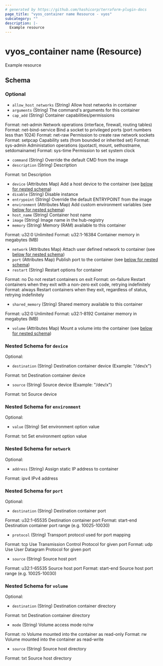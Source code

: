 ```yaml
---
# generated by https://github.com/hashicorp/terraform-plugin-docs
page_title: "vyos_container name Resource - vyos"
subcategory: ""
description: |-
  Example resource
---
```


# vyos_container name (Resource)

Example resource



<!-- schema generated by tfplugindocs -->
## Schema

### Optional

- `allow_host_networks` (String) Allow host networks in container
- `arguments` (String) The command's arguments for this container
- `cap_add` (String) Container capabilities/permissions

Format: net-admin
Network operations (interface, firewall, routing tables)
Format: net-bind-service
Bind a socket to privileged ports (port numbers less than 1024)
Format: net-raw
Permission to create raw network sockets
Format: setpcap
Capability sets (from bounded or inherited set)
Format: sys-admin
Administation operations (quotactl, mount, sethostname, setdomainame)
Format: sys-time
Permission to set system clock
- `command` (String) Override the default CMD from the image
- `description` (String) Description

Format: txt
Description
- `device` (Attributes Map) Add a host device to the container (see [below for nested schema](#nestedatt--device))
- `disable` (String) Disable instance
- `entrypoint` (String) Override the default ENTRYPOINT from the image
- `environment` (Attributes Map) Add custom environment variables (see [below for nested schema](#nestedatt--environment))
- `host_name` (String) Container host name
- `image` (String) Image name in the hub-registry
- `memory` (String) Memory (RAM) available to this container

Format: u32:0
Unlimited
Format: u32:1-16384
Container memory in megabytes (MB)
- `network` (Attributes Map) Attach user defined network to container (see [below for nested schema](#nestedatt--network))
- `port` (Attributes Map) Publish port to the container (see [below for nested schema](#nestedatt--port))
- `restart` (String) Restart options for container

Format: no
Do not restart containers on exit
Format: on-failure
Restart containers when they exit with a non-zero exit code, retrying indefinitely
Format: always
Restart containers when they exit, regardless of status, retrying indefinitely
- `shared_memory` (String) Shared memory available to this container

Format: u32:0
Unlimited
Format: u32:1-8192
Container memory in megabytes (MB)
- `volume` (Attributes Map) Mount a volume into the container (see [below for nested schema](#nestedatt--volume))

<a id="nestedatt--device"></a>
### Nested Schema for `device`

Optional:

- `destination` (String) Destination container device (Example: "/dev/x")

Format: txt
Destination container device
- `source` (String) Source device (Example: "/dev/x")

Format: txt
Source device


<a id="nestedatt--environment"></a>
### Nested Schema for `environment`

Optional:

- `value` (String) Set environment option value

Format: txt
Set environment option value


<a id="nestedatt--network"></a>
### Nested Schema for `network`

Optional:

- `address` (String) Assign static IP address to container

Format: ipv4
IPv4 address


<a id="nestedatt--port"></a>
### Nested Schema for `port`

Optional:

- `destination` (String) Destination container port

Format: u32:1-65535
Destination container port
Format: start-end
Destination container port range (e.g. 10025-10030)
- `protocol` (String) Transport protocol used for port mapping

Format: tcp
Use Transmission Control Protocol for given port
Format: udp
Use User Datagram Protocol for given port
- `source` (String) Source host port

Format: u32:1-65535
Source host port
Format: start-end
Source host port range (e.g. 10025-10030)


<a id="nestedatt--volume"></a>
### Nested Schema for `volume`

Optional:

- `destination` (String) Destination container directory

Format: txt
Destination container directory
- `mode` (String) Volume access mode ro/rw

Format: ro
Volume mounted into the container as read-only
Format: rw
Volume mounted into the container as read-write
- `source` (String) Source host directory

Format: txt
Source host directory
